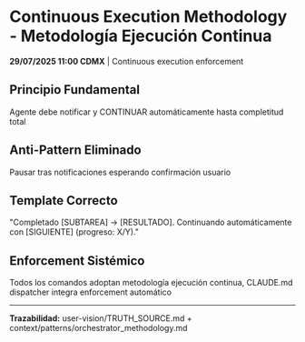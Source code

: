 # Continuous Execution Methodology - Metodología Ejecución Continua

**29/07/2025 11:00 CDMX** | Continuous execution enforcement

## Principio Fundamental
Agente debe notificar y CONTINUAR automáticamente hasta completitud total

## Anti-Pattern Eliminado
Pausar tras notificaciones esperando confirmación usuario

## Template Correcto
"Completado [SUBTAREA] → [RESULTADO]. Continuando automáticamente con [SIGUIENTE] (progreso: X/Y)."

## Enforcement Sistémico
Todos los comandos adoptan metodología ejecución continua, CLAUDE.md dispatcher integra enforcement automático

---
**Trazabilidad:** user-vision/TRUTH_SOURCE.md + context/patterns/orchestrator_methodology.md
